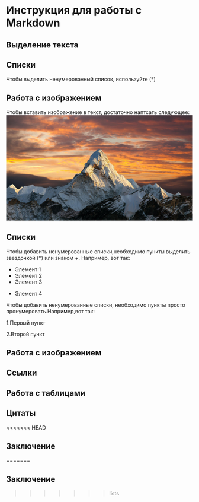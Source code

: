 # Инструкция для работы с Markdown

## Выделение текста

## Списки
Чтобы выделить ненумерованный список, используйте (*)
## Работа с изображением
Чтобы вставить изображение в текст, достаточно наптсать следующее:
![Привет, это гора!](1.jpg)
## Списки 

Чтобы добавить ненумерованные списки,необходимо пункты выделить звездочкой (*) или знаком +. Например, вот так:
* Элемент 1
* Элемент 2
* Элемент 3
+ Элемент 4

Чтобы добавить ненумерованные списки, необходимо пункты просто пронумеровать.Например,вот так:

1.Первый пункт

2.Второй пункт



## Работа с изображением

## Ссылки

## Работа с таблицами

## Цитаты

<<<<<<< HEAD
## Заключение
=======
## Заключение 
>>>>>>> lists

